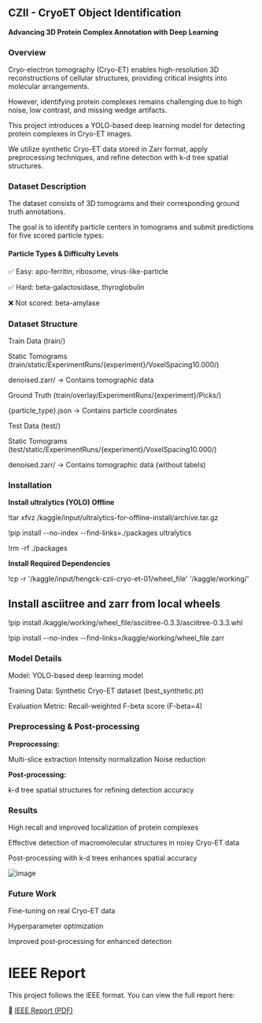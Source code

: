 ## CZII - CryoET Object Identification

**Advancing 3D Protein Complex Annotation with Deep Learning**

### Overview
Cryo-electron tomography (Cryo-ET) enables high-resolution 3D reconstructions of cellular structures, providing critical insights into molecular arrangements.

However, identifying protein complexes remains challenging due to high noise, low contrast, and missing wedge artifacts.

This project introduces a YOLO-based deep learning model for detecting protein complexes in Cryo-ET images.

We utilize synthetic Cryo-ET data stored in Zarr format, apply preprocessing techniques, and refine detection with k-d tree spatial structures.

### Dataset Description
The dataset consists of 3D tomograms and their corresponding ground truth annotations. 

The goal is to identify particle centers in tomograms and submit predictions for five scored particle types:

#### Particle Types & Difficulty Levels

✅ Easy: apo-ferritin, ribosome, virus-like-particle

✅ Hard: beta-galactosidase, thyroglobulin

❌ Not scored: beta-amylase

### Dataset Structure

Train Data (train/)

Static Tomograms (train/static/ExperimentRuns/{experiment}/VoxelSpacing10.000/)

denoised.zarr/ → Contains tomographic data

Ground Truth (train/overlay/ExperimentRuns/{experiment}/Picks/)

{particle_type}.json → Contains particle coordinates

Test Data (test/)

Static Tomograms (test/static/ExperimentRuns/{experiment}/VoxelSpacing10.000/)

denoised.zarr/ → Contains tomographic data (without labels)

### Installation

**Install ultralytics (YOLO) Offline**

!tar xfvz /kaggle/input/ultralytics-for-offline-install/archive.tar.gz

!pip install --no-index --find-links=./packages ultralytics

!rm -rf ./packages

**Install Required Dependencies**

!cp -r '/kaggle/input/hengck-czii-cryo-et-01/wheel_file' '/kaggle/working/'

## Install asciitree and zarr from local wheels

!pip install /kaggle/working/wheel_file/asciitree-0.3.3/asciitree-0.3.3.whl

!pip install --no-index --find-links=/kaggle/working/wheel_file zarr

### Model Details

Model: YOLO-based deep learning model

Training Data: Synthetic Cryo-ET dataset (best_synthetic.pt)

Evaluation Metric: Recall-weighted F-beta score (F-beta=4)

### Preprocessing & Post-processing
**Preprocessing:**

Multi-slice extraction
Intensity normalization
Noise reduction

**Post-processing:**

k-d tree spatial structures for refining detection accuracy

### Results

High recall and improved localization of protein complexes

Effective detection of macromolecular structures in noisy Cryo-ET data

Post-processing with k-d trees enhances spatial accuracy

![image](https://github.com/user-attachments/assets/f33fad58-7d2c-4a6f-9361-39bfa7ce309f)


### Future Work

Fine-tuning on real Cryo-ET data

Hyperparameter optimization

Improved post-processing for enhanced detection


# IEEE Report  
This project follows the IEEE format. You can view the full report here:  

📄 [IEEE Report (PDF)](README.pdf)





